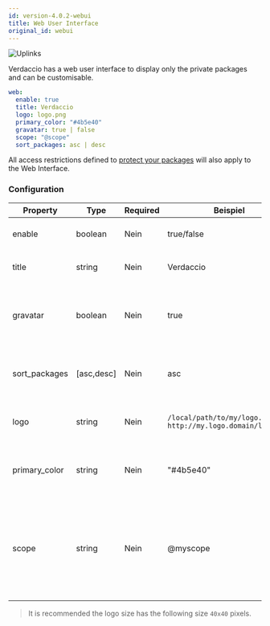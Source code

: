 ```yaml
---
id: version-4.0.2-webui
title: Web User Interface
original_id: webui
---
```


![Uplinks](https://user-images.githubusercontent.com/558752/52916111-fa4ba980-32db-11e9-8a64-f4e06eb920b3.png)

Verdaccio has a web user interface to display only the private packages and can be customisable.

```yaml
web:
  enable: true
  title: Verdaccio
  logo: logo.png
  primary_color: "#4b5e40"
  gravatar: true | false
  scope: "@scope"
  sort_packages: asc | desc
```

All access restrictions defined to [protect your packages](protect-your-dependencies.md) will also apply to the Web Interface.

### Configuration

| Property      | Type       | Required | Beispiel                                                      | Support    | Beschreibung                                                                                                             |
| ------------- | ---------- | -------- | ------------------------------------------------------------- | ---------- | ------------------------------------------------------------------------------------------------------------------------ |
| enable        | boolean    | Nein     | true/false                                                    | all        | allow to display the web interface                                                                                       |
| title         | string     | Nein     | Verdaccio                                                     | all        | HTML head title description                                                                                              |
| gravatar      | boolean    | Nein     | true                                                          | `>v4`   | Gravatars will be generated under the hood if this property is enabled                                                   |
| sort_packages | [asc,desc] | Nein     | asc                                                           | `>v4`   | By default private packages are sorted by ascending                                                                      |
| logo          | string     | Nein     | `/local/path/to/my/logo.png` `http://my.logo.domain/logo.png` | all        | a URI where logo is located (header logo)                                                                                |
| primary_color | string     | Nein     | "#4b5e40"                                                     | `>4`    | The primary color to use throughout the UI (header, etc)                                                                 |
| scope         | string     | Nein     | @myscope                                                      | `>v3.x` | If you're using this registry for a specific module scope, specify that scope to set it in the webui instructions header |

> It is recommended the logo size has the following size `40x40` pixels.